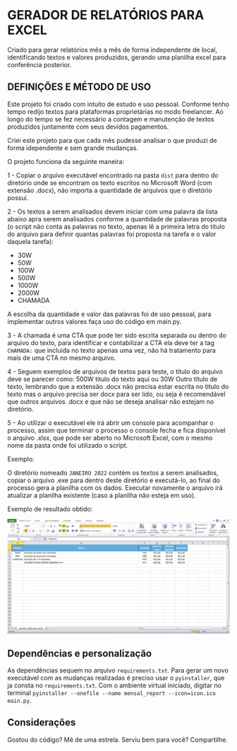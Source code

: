 # GERADOR DE RELATÓRIOS PARA EXCEL

Criado para gerar relatórios mês a mês de forma independente de local, identificando textos e valores produzidos, gerando uma planilha excel para conferência posterior.

## DEFINIÇÕES E MÉTODO DE USO

Este projeto foi criado com intuíto de estudo e uso pessoal. Conforme tenho tempo redijo textos para plataformas proprietárias no modo freelancer. Ao longo do tempo se fez necessário a contagem e manutenção de textos produzidos juntamente com seus devidos pagamentos.

Criei este projeto para que cada mês pudesse analisar o que produzi de forma idependente e sem grande mudanças.

O projeto funciona da seguinte maneira:

1 - Copiar o arquivo executável encontrado na pasta `dist` para dentro do diretório onde se encontram os texto escritos no Microsoft Word (com extensão .docx), não importa a quantidade de arquivos que o diretório possui.

2 - Os textos a serem analisados devem iniciar com uma palavra da lista abaixo apra serem analisados conforme a quantidade de palavras proposta (o script não conta as palavras no texto, apenas lê a primeira letra do titulo do arquivo para definir quantas palavras foi proposta na tarefa e o valor daquela tarefa):

- 30W
- 50W
- 100W
- 500W
- 1000W
- 2000W
- CHAMADA

A escolha da quantidade e valor das palavras foi de uso pessoal, para implementar outros valores faça uso do código em main.py.

3 - A chamada é uma CTA que pode ter sido escrita separada ou dentro do arquivo do texto, para identificar e contabilizar a CTA ela deve ter a tag `CHAMADA:` que incluida no texto apenas uma vez, não há tratamento para mais de uma CTA no mesmo arquivo.

4 - Seguem exemplos de arquivos de textos para teste, o título do arquivo deve se parecer como: 500W titulo do texto aqui ou 30W Outro título de texto, lembrando que a extensão .docx não precisa estar escrita no titulo do texto mas o arquivo precisa ser docx para ser lido, ou seja é recomendável que outros arquivos .docx e que não se deseja analisar não estejam no diretório.

5 - Ao utilizar o executável ele irá abrir um console para acompanhar o processo, assim que terminar o processo o console fecha e fica disponível o arquivo .xlsx, que pode ser aberto no Microsoft Excel, com o mesmo nome da pasta onde foi utilizado o script.

Exemplo:

O diretório nomeado `JANEIRO 2022` contém os textos a serem analisados, copiar o arquivo .exe para dentro deste diretório e executá-lo, ao final do processo gera a planilha com os dados. Executar novamente o arquivo irá atualizar a planilha existente (caso a planilha não esteja em uso).

Exemplo de resultado obtido:

![](print_exemplo/exemplo.png)

## Dependências e personalização

As dependências sequem no arquivo `requirements.txt`.
Para gerar um novo executável com as mudanças realizadas é preciso usar o `pyinstaller`, que ja consta no `requirements.txt`.
Com o ambiente virtual iniciado, digitar no terminal `pyinstaller --onefile --name mensal_report --icon=icon.ico main.py`.

## Considerações

Gostou do código? Mê de uma estrela. Serviu bem para você? Compartilhe.
